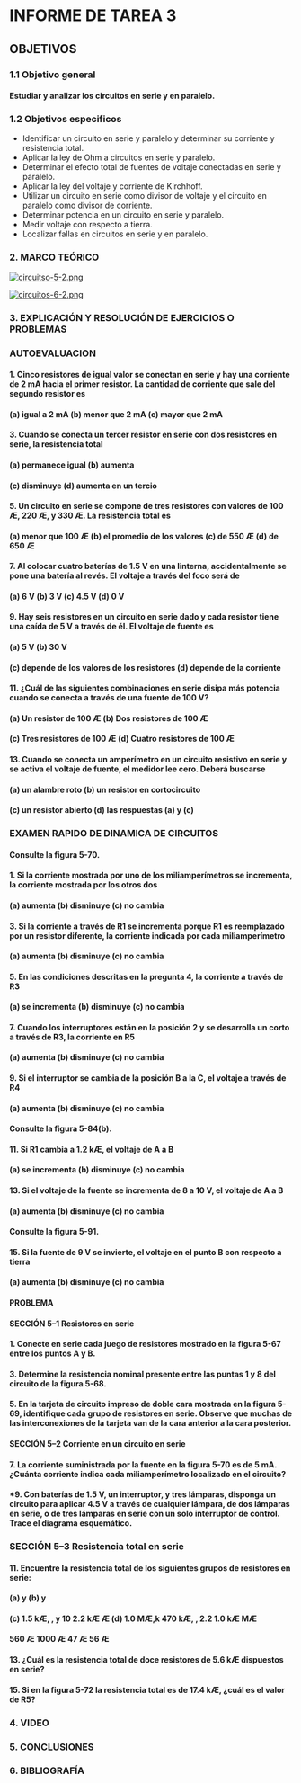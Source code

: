 # INFORME DE TAREA 3
## OBJETIVOS
### 1.1 Objetivo general
#### Estudiar y analizar los circuitos en serie y en paralelo.
### 1.2 Objetivos especificos
- Identificar un circuito en serie y paralelo y determinar su corriente y resistencia total.
- Aplicar la ley de Ohm a circuitos en serie y paralelo.
- Determinar el efecto total de fuentes de voltaje conectadas en serie y paralelo.
- Aplicar la ley del voltaje y corriente de Kirchhoff.
- Utilizar un circuito en serie como divisor de voltaje y el circuito en paralelo como divisor de corriente.
- Determinar potencia en un circuito en serie y paralelo.
- Medir voltaje con respecto a tierra.
- Localizar fallas en circuitos en serie y en paralelo.

### 2. MARCO TEÓRICO
[![circuitso-5-2.png](https://i.postimg.cc/8cJgzZPz/circuitso-5-2.png)](https://postimg.cc/7JkWBM2F)

[![circuitos-6-2.png](https://i.postimg.cc/tgNvPJq6/circuitos-6-2.png)](https://postimg.cc/1g4K19NR)

### 3. EXPLICACIÓN Y RESOLUCIÓN DE EJERCICIOS O PROBLEMAS
### AUTOEVALUACION
#### 1. Cinco resistores de igual valor se conectan en serie y hay una corriente de 2 mA hacia el primer resistor. La cantidad de corriente que sale del segundo resistor es
#### (a) igual a 2 mA (b) menor que 2 mA (c) mayor que 2 mA
#### 3. Cuando se conecta un tercer resistor en serie con dos resistores en serie, la resistencia total
#### (a) permanece igual (b) aumenta
#### (c) disminuye (d) aumenta en un tercio
#### 5. Un circuito en serie se compone de tres resistores con valores de 100 Æ, 220 Æ, y 330 Æ. La resistencia total es
#### (a) menor que 100 Æ (b) el promedio de los valores (c) de 550 Æ (d) de 650 Æ
#### 7. Al colocar cuatro baterías de 1.5 V en una linterna, accidentalmente se pone una batería al revés. El voltaje a través del foco será de
#### (a) 6 V (b) 3 V (c) 4.5 V (d) 0 V
#### 9. Hay seis resistores en un circuito en serie dado y cada resistor tiene una caída de 5 V a través de él. El voltaje de fuente es
#### (a) 5 V (b) 30 V
#### (c) depende de los valores de los resistores (d) depende de la corriente
#### 11. ¿Cuál de las siguientes combinaciones en serie disipa más potencia cuando se conecta a través de una fuente de 100 V?
#### (a) Un resistor de 100 Æ (b) Dos resistores de 100 Æ
#### (c) Tres resistores de 100 Æ (d) Cuatro resistores de 100 Æ
#### 13. Cuando se conecta un amperímetro en un circuito resistivo en serie y se activa el voltaje de fuente, el medidor lee cero. Deberá buscarse
#### (a) un alambre roto (b) un resistor en cortocircuito
#### (c) un resistor abierto (d) las respuestas (a) y (c)
### EXAMEN RAPIDO DE DINAMICA DE CIRCUITOS
#### Consulte la figura 5-70.
#### 1. Si la corriente mostrada por uno de los miliamperímetros se incrementa, la corriente mostrada por los otros dos
#### (a) aumenta (b) disminuye (c) no cambia
#### 3. Si la corriente a través de R1 se incrementa porque R1 es reemplazado por un resistor diferente, la corriente indicada por cada miliamperímetro
#### (a) aumenta (b) disminuye (c) no cambia
#### 5. En las condiciones descritas en la pregunta 4, la corriente a través de R3
#### (a) se incrementa (b) disminuye (c) no cambia
#### 7. Cuando los interruptores están en la posición 2 y se desarrolla un corto a través de R3, la corriente en R5
#### (a) aumenta (b) disminuye (c) no cambia
#### 9. Si el interruptor se cambia de la posición B a la C, el voltaje a través de R4
#### (a) aumenta (b) disminuye (c) no cambia
#### Consulte la figura 5-84(b).
#### 11. Si R1 cambia a 1.2 kÆ, el voltaje de A a B
#### (a) se incrementa (b) disminuye (c) no cambia
#### 13. Si el voltaje de la fuente se incrementa de 8 a 10 V, el voltaje de A a B
#### (a) aumenta (b) disminuye (c) no cambia
#### Consulte la figura 5-91.
#### 15. Si la fuente de 9 V se invierte, el voltaje en el punto B con respecto a tierra
#### (a) aumenta (b) disminuye (c) no cambia
#### PROBLEMA
#### SECCIÓN 5–1 Resistores en serie
#### 1. Conecte en serie cada juego de resistores mostrado en la figura 5-67 entre los puntos A y B.
#### 3. Determine la resistencia nominal presente entre las puntas 1 y 8 del circuito de la figura 5-68.
#### 5. En la tarjeta de circuito impreso de doble cara mostrada en la figura 5-69, identifique cada grupo de resistores en serie. Observe que muchas de las interconexiones de la tarjeta van de la cara anterior a la cara posterior.
#### SECCIÓN 5–2 Corriente en un circuito en serie
#### 7. La corriente suministrada por la fuente en la figura 5-70 es de 5 mA. ¿Cuánta corriente indica cada miliamperímetro localizado en el circuito?
#### *9. Con baterías de 1.5 V, un interruptor, y tres lámparas, disponga un circuito para aplicar 4.5 V a través de cualquier lámpara, de dos lámparas en serie, o de tres lámparas en serie con un solo interruptor de control. Trace el diagrama esquemático.
### SECCIÓN 5–3 Resistencia total en serie
#### 11. Encuentre la resistencia total de los siguientes grupos de resistores en serie:
#### (a) y (b) y
#### (c) 1.5 kÆ, , y 10 2.2 kÆ Æ (d) 1.0 MÆ,k 470 kÆ, , 2.2 1.0 kÆ MÆ
#### 560 Æ 1000 Æ 47 Æ 56 Æ
#### 13. ¿Cuál es la resistencia total de doce resistores de 5.6 kÆ dispuestos en serie?
#### 15. Si en la figura 5-72 la resistencia total es de 17.4 kÆ, ¿cuál es el valor de R5?
### 4. VIDEO
### 5. CONCLUSIONES
### 6. BIBLIOGRAFÍA
